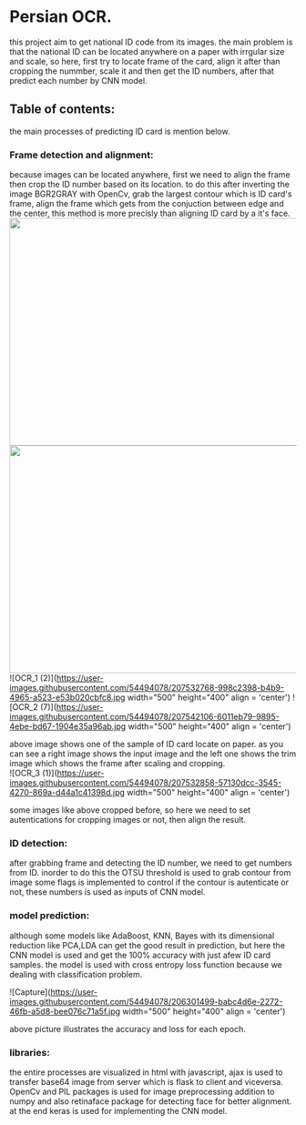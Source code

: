 # Persian OCR.
this project aim to get national ID code from its images. the main problem is that the national ID can be located anywhere on a paper with irrgular size and scale, so here, first try to locate frame of the card, align it after than cropping the nummber, scale it and then get the ID numbers, after that predict each number by CNN model.

## Table of contents:

the main processes of predicting ID card is mention below.

### Frame detection and alignment:
because images can be located anywhere, first we need to align the frame then crop the ID number based on its location. to do this 
after inverting the image BGR2GRAY with OpenCv, grab the largest contour which is ID card's frame, align the frame which gets from 
the conjuction between edge and the center, this method is more precisly than aligning ID card by a it's face.
<img src="https://user-images.githubusercontent.com/54494078/207532768-998c2398-b4b9-4965-a523-e53b020cbfc8.jpg" width="800" height="400" align = 'center' >
<img src="https://user-images.githubusercontent.com/54494078/207542106-6011eb79-9895-4ebe-bd67-1904e35a96ab.jpg" width="800" height="400" align = 'center' >
![OCR_1 (2)](https://user-images.githubusercontent.com/54494078/207532768-998c2398-b4b9-4965-a523-e53b020cbfc8.jpg width="500" height="400" align = 'center')
![OCR_2 (7)](https://user-images.githubusercontent.com/54494078/207542106-6011eb79-9895-4ebe-bd67-1904e35a96ab.jpg width="500" height="400" align = 'center')

above image shows one of the sample of ID card locate on paper. as you can see a right image shows the input image and the left one shows the trim image which shows the frame after scaling and cropping.  
![OCR_3 (1)](https://user-images.githubusercontent.com/54494078/207532858-57130dcc-3545-4270-869a-d44a1c41398d.jpg width="500" height="400" align = 'center')

some images like above cropped before, so here we need to set autentications for cropping images or not, then align the result.

### ID detection:
after grabbing frame and detecting the ID number, we need to get numbers from ID. inorder to do this the OTSU threshold is used to grab contour 
from image some flags is implemented to control if the contour is autenticate or not, these numbers is used as inputs of CNN model.

### model prediction:
although some models like AdaBoost, KNN, Bayes with its dimensional reduction like PCA,LDA can get the good result in prediction, but here the CNN model is used and get the 100% accuracy with just afew ID card samples. the model is used with cross entropy loss function because we dealing with classification problem.

![Capture](https://user-images.githubusercontent.com/54494078/206301499-babc4d6e-2272-46fb-a5d8-bee076c71a5f.jpg width="500" height="400" align = 'center')

above picture illustrates the accuracy and loss for each epoch.

### libraries:
the entire processes are visualized in html with javascript, ajax is used to transfer base64 image from server which is flask to client and viceversa.
OpenCv and PIL packages is used for image preprocessing addition to numpy and also retinaface package for detecting face for better alignment.
at the end keras is used for implementing the CNN model.

